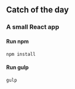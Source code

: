 ## Catch of the day
### A small React app

#### Run npm

```npm install```

#### Run gulp

```gulp```